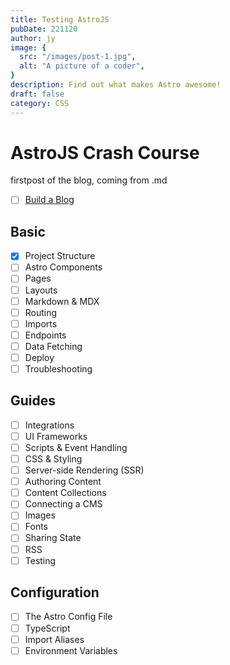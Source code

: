 ```yaml
---
title: Testing AstroJS
pubDate: 221120
author: jy
image: {
  src: "/images/post-1.jpg",
  alt: "A picture of a coder",
}
description: Find out what makes Astro awesome!
draft: false
category: CSS
---
```


# AstroJS Crash Course

firstpost of the blog, coming from .md

- [ ] [Build a Blog](https://docs.astro.build/en/tutorial/0-introduction/)

<section class="tw-grid tw-grid-cols-1 sm:tw-grid-cols-2">
<div>

## Basic

- [x] Project Structure
- [ ] Astro Components
- [ ] Pages
- [ ] Layouts
- [ ] Markdown & MDX
- [ ] Routing
- [ ] Imports
- [ ] Endpoints
- [ ] Data Fetching
- [ ] Deploy
- [ ] Troubleshooting

</div>
<div>

## Guides

- [ ] Integrations
- [ ] UI Frameworks
- [ ] Scripts & Event Handling
- [ ] CSS & Styling
- [ ] Server-side Rendering (SSR)
- [ ] Authoring Content
- [ ] Content Collections
- [ ] Connecting a CMS
- [ ] Images
- [ ] Fonts
- [ ] Sharing State
- [ ] RSS
- [ ] Testing

## Configuration

- [ ] The Astro Config File
- [ ] TypeScript
- [ ] Import Aliases
- [ ] Environment Variables

<div>
<section>
<style>
.contains-task-list { 
    list-style: none;
    list-style-position: inside;
    padding: 0;
}
</style>
